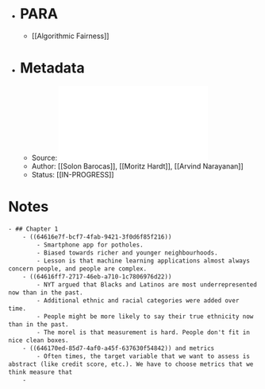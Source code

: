 - # PARA
	- [[Algorithmic Fairness]]
- # Metadata
	- Source: ![Fairness and Machine Learning Book.pdf](../assets/Fairness_and_Machine_Learning_Book_1684093051052_0.pdf)
	- Author: [[Solon Barocas]], [[Moritz Hardt]], [[Arvind Narayanan]]
	- Status: [[IN-PROGRESS]]
# Notes
	- ## Chapter 1
		- ((64616e7f-bcf7-4fab-9421-3f0d6f85f216))
			- Smartphone app for potholes.
			- Biased towards richer and younger neighbourhoods.
			- Lesson is that machine learning applications almost always concern people, and people are complex.
		- ((64616ff7-2717-46eb-a710-1c7806976d22))
			- NYT argued that Blacks and Latinos are most underrepresented now than in the past.
			- Additional ethnic and racial categories were added over time.
			- People might be more likely to say their true ethnicity now than in the past.
			- The morel is that measurement is hard. People don't fit in nice clean boxes.
		- ((646170ed-85d7-4af0-a45f-637630f54842)) and metrics
			- Often times, the target variable that we want to assess is abstract (like credit score, etc.). We have to choose metrics that we think measure that
		-